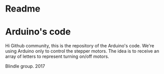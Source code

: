 # Readme

# Arduino's code 
Hi Github community, this is the repository of the Arduino's code. We're using Arduino only to control the stepper motors. The idea is to receive an array of letters to represent turning on/off motors.

Blindle group. 2017